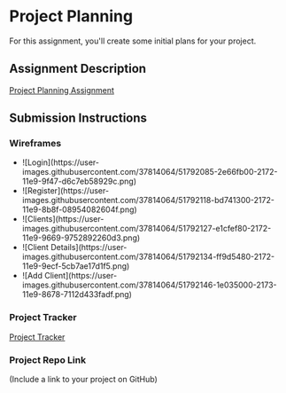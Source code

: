 # Project Planning
For this assignment, you'll create some initial plans for your project.

## Assignment Description
[Project Planning Assignment](https://education.launchcode.org/liftoff/assignments/planning/)

## Submission Instructions

### Wireframes

<ul>
  <li>![Login](https://user-images.githubusercontent.com/37814064/51792085-2e66fb00-2172-11e9-9f47-d6c7eb58929c.png)</li>
  <li>![Register](https://user-images.githubusercontent.com/37814064/51792118-bd741300-2172-11e9-8b8f-08954082604f.png)</li>
  <li>![Clients](https://user-images.githubusercontent.com/37814064/51792127-e1cfef80-2172-11e9-9669-9752892260d3.png)</li>
  <li>![Client Details](https://user-images.githubusercontent.com/37814064/51792134-ff9d5480-2172-11e9-9ecf-5cb7ae17d1f5.png)</li>
  <li>![Add Client](https://user-images.githubusercontent.com/37814064/51792146-1e035000-2173-11e9-8678-7112d433fadf.png)</li>
</ul>

### Project Tracker

<a href="https://www.pivotaltracker.com/n/projects/2237822" alt="Project Tracker">Project Tracker</a>

### Project Repo Link

(Include a link to your project on GitHub)
